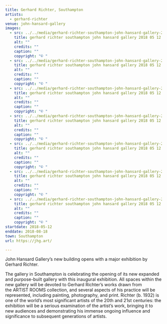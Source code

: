 ```yaml
---
title: Gerhard Richter, Southampton
artists:
  - gerhard-richter
venue: john-hansard-gallery
images:
  - src: ../../media/gerhard-richter-southampton-john-hansard-gallery-2018-05-12-0.webp
    title: gerhard richter southampton john hansard gallery 2018 05 12 0
    alt: ""
    credits: ""
    caption: ""
    copyright: "© "
  - src: ../../media/gerhard-richter-southampton-john-hansard-gallery-2018-05-12-1.webp
    title: gerhard richter southampton john hansard gallery 2018 05 12 1
    alt: ""
    credits: ""
    caption: ""
    copyright: "© "
  - src: ../../media/gerhard-richter-southampton-john-hansard-gallery-2018-05-12-2.webp
    title: gerhard richter southampton john hansard gallery 2018 05 12 2
    alt: ""
    credits: ""
    caption: ""
    copyright: "© "
  - src: ../../media/gerhard-richter-southampton-john-hansard-gallery-2018-05-12-3.webp
    title: gerhard richter southampton john hansard gallery 2018 05 12 3
    alt: ""
    credits: ""
    caption: ""
    copyright: "© "
  - src: ../../media/gerhard-richter-southampton-john-hansard-gallery-2018-05-12-4.webp
    title: gerhard richter southampton john hansard gallery 2018 05 12 4
    alt: ""
    credits: ""
    caption: ""
    copyright: "© "
  - src: ../../media/gerhard-richter-southampton-john-hansard-gallery-2018-05-12-5.webp
    title: gerhard richter southampton john hansard gallery 2018 05 12 5
    alt: ""
    credits: ""
    caption: ""
    copyright: "© "
  - src: ../../media/gerhard-richter-southampton-john-hansard-gallery-2018-05-12-6.webp
    title: gerhard richter southampton john hansard gallery 2018 05 12 6
    alt: ""
    credits: ""
    caption: ""
    copyright: "© "
startdate: 2018-05-12
enddate: 2018-08-18
town: Southampton
url: https://jhg.art/

---
```


John Hansard Gallery’s new building opens with a major exhibition by Gerhard Richter.

The gallery in Southampton is celebrating the opening of its new expanded and purpose-built gallery with this inaugural exhibition. All spaces within the new gallery will be devoted to Gerhard Richter’s works drawn from the ARTIST ROOMS collection, and several aspects of his practice will be represented, including painting, photography, and print. Richter (b. 1932) is one of the world’s most significant artists of the 20th and 21st centuries: the exhibition will be a serious examination of the artist’s work, bringing it to new audiences and demonstrating his immense ongoing influence and significance to subsequent generations of artists.